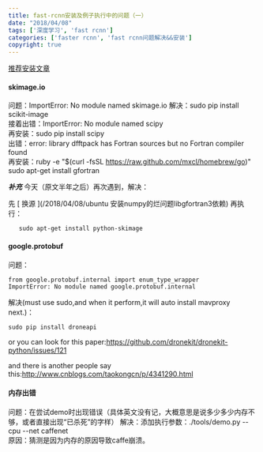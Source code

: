 ```yaml
---
title: fast-rcnn安装及例子执行中的问题（一）
date: "2018/04/08"
tags: ['深度学习', 'fast rcnn']
categories: ['faster rcnn', 'fast rcnn问题解决&&安装']
copyright: true
---
```

[ 推荐安装文章 ](http://weibo.com/p/230418855a82cd0102vnjq)  

#### skimage.io
问题：ImportError: No module named skimage.io
解决：sudo pip install scikit-image  
接着出错：ImportError: No module named scipy  
再安装：sudo pip install scipy  
出错：error: library dfftpack has Fortran sources but no Fortran compiler found  
再安装：ruby -e "$(curl -fsSL https://raw.github.com/mxcl/homebrew/go)"  
sudo apt-get install gfortran  

  
**_补充_**
今天（原文半年之后）再次遇到，解决：

先 [ 换源 ](/2018/04/08/ubuntu 安装numpy的烂问题libgfortran3依赖)
再执行：
    
       sudo apt-get install python-skimage

#### google.protobuf
问题： 
```
from google.protobuf.internal import enum_type_wrapper  
ImportError: No module named google.protobuf.internal  
```
解决(must use sudo,and when it perform,it will auto install mavproxy next.)：
```
sudo pip install droneapi 
```
or you can look for this paper:https://github.com/dronekit/dronekit-python/issues/121

and there is another people say this:http://www.cnblogs.com/taokongcn/p/4341290.html

  

#### 内存出错
问题：在尝试demo时出现错误（具体英文没有记，大概意思是说多少多少内存不够，或者直接出现“已杀死”的字样）
解决：添加执行参数：./tools/demo.py --cpu --net caffenet  
原因：猜测是因为内存的原因导致caffe崩溃。

